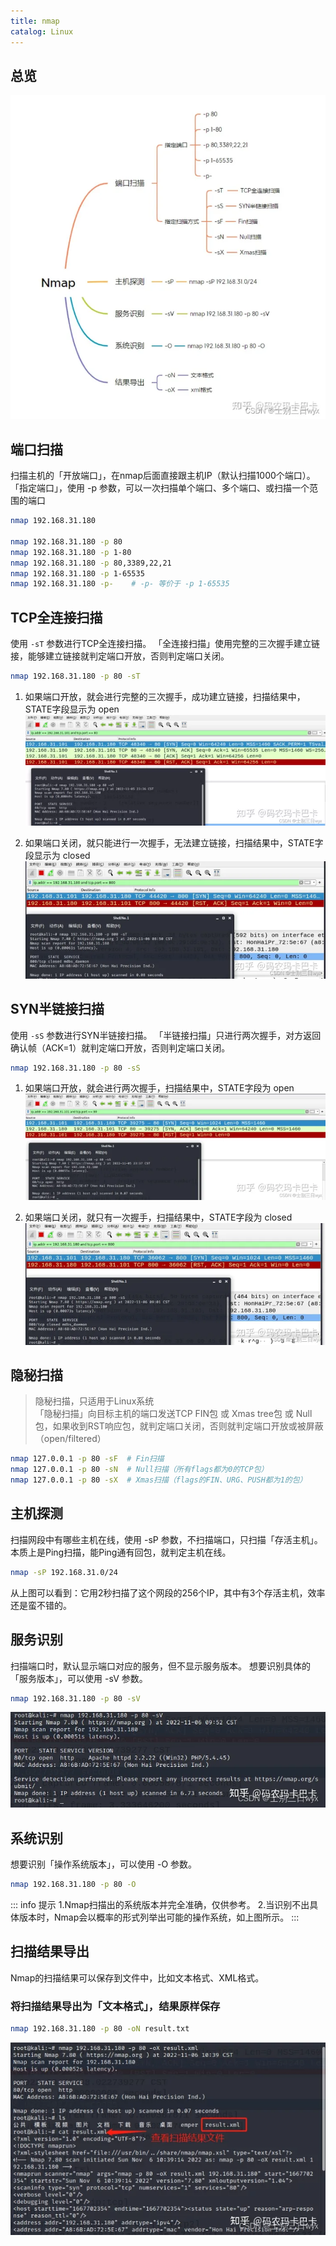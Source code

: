 ```yaml
---
title: nmap
catalog: Linux
---
```


## 总览  
![nmap总览图](./images/nmap_01.jpg)

## 端口扫描
扫描主机的「开放端口」，在nmap后面直接跟主机IP（默认扫描1000个端口）。「指定端口」，使用 -p 参数，可以一次扫描单个端口、多个端口、或扫描一个范围的端口
```bash
nmap 192.168.31.180

nmap 192.168.31.180 -p 80
nmap 192.168.31.180 -p 1-80
nmap 192.168.31.180 -p 80,3389,22,21
nmap 192.168.31.180 -p 1-65535
nmap 192.168.31.180 -p-    # -p- 等价于 -p 1-65535
```
## TCP全连接扫描
使用 `-sT` 参数进行TCP全连接扫描。
「全连接扫描」使用完整的三次握手建立链接，能够建立链接就判定端口开放，否则判定端口关闭。
```bash
nmap 192.168.31.180 -p 80 -sT
```
1. 如果端口开放，就会进行完整的三次握手，成功建立链接，扫描结果中，STATE字段显示为 open
![端口开放](./images/nmap_02.jpg)

2. 如果端口关闭，就只能进行一次握手，无法建立链接，扫描结果中，STATE字段显示为 closed
![端口关闭](./images/nmap_03.jpg)

## SYN半链接扫描
使用 `-sS` 参数进行SYN半链接扫描。
「半链接扫描」只进行两次握手，对方返回确认帧（ACK=1）就判定端口开放，否则判定端口关闭。
```bash
nmap 192.168.31.180 -p 80 -sS
```
1. 如果端口开放，就会进行两次握手，扫描结果中，STATE字段为 open
![端口开放](./images/nmap_04.jpg)

2. 如果端口关闭，就只有一次握手，扫描结果中，STATE字段为 closed
![端口关闭](./images/nmap_05.jpg)

## 隐秘扫描
>隐秘扫描，只适用于Linux系统  
「隐秘扫描」向目标主机的端口发送TCP FIN包 或 Xmas tree包 或 Null包，如果收到RST响应包，就判定端口关闭，否则就判定端口开放或被屏蔽（open/filtered）
```bash
nmap 127.0.0.1 -p 80 -sF  # Fin扫描
nmap 127.0.0.1 -p 80 -sN  # Null扫描（所有flags都为0的TCP包）
nmap 127.0.0.1 -p 80 -sX  # Xmas扫描（flags的FIN、URG、PUSH都为1的包）
```

## 主机探测
扫描网段中有哪些主机在线，使用 -sP 参数，不扫描端口，只扫描「存活主机」。
本质上是Ping扫描，能Ping通有回包，就判定主机在线。
```bash
nmap -sP 192.168.31.0/24
```
从上图可以看到：它用2秒扫描了这个网段的256个IP，其中有3个存活主机，效率还是蛮不错的。

## 服务识别
扫描端口时，默认显示端口对应的服务，但不显示服务版本。
想要识别具体的「服务版本」，可以使用 -sV 参数。
```bash
nmap 192.168.31.180 -p 80 -sV
```
![服务识别](./images/nmap_06.jpg)

## 系统识别
想要识别「操作系统版本」，可以使用 -O 参数。
```bash
nmap 192.168.31.180 -p 80 -O
```
::: info 提示
1.Nmap扫描出的系统版本并完全准确，仅供参考。
2.当识别不出具体版本时，Nmap会以概率的形式列举出可能的操作系统，如上图所示。
:::

## 扫描结果导出
Nmap的扫描结果可以保存到文件中，比如文本格式、XML格式。
### 将扫描结果导出为「文本格式」，结果原样保存
```bash
nmap 192.168.31.180 -p 80 -oN result.txt
```
![结果保存](./images/nmap_07.jpg)